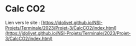 # Calc CO2
Lien vers le site : [https://jdolivet.github.io/NSI-Projets/Terminale/2023/Projet-3/CalcCO2/index.html](https://jdolivet.github.io/NSI-Projets/Terminale/2023/Projet-3/CalcCO2/index.html)
